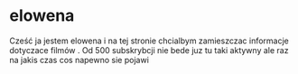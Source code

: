 # elowena
Cześć ja jestem elowena i na tej stronie chcialbym  zamieszczac informacje dotyczace filmów . Od 500 subskrybcji nie bede juz tu taki aktywny ale raz na jakis  czas cos napewno sie pojawi 
